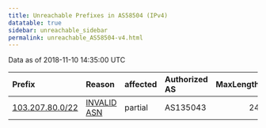 ```yaml
---
title: Unreachable Prefixes in AS58504 (IPv4)
datatable: true
sidebar: unreachable_sidebar
permalink: unreachable_AS58504-v4.html
---
```


Data as of 2018-11-10 14:35:00 UTC


<div class="datatable-begin"></div>

| Prefix                                                   | Reason                                                                                                 | affected   | Authorized AS   |   MaxLength | Anchor                                       |   unreachable /24s |
|:---------------------------------------------------------|:-------------------------------------------------------------------------------------------------------|:-----------|:----------------|------------:|:---------------------------------------------|-------------------:|
| [103.207.80.0/22](https://stat.ripe.net/103.207.80.0/22) | [INVALID ASN](https://rpki-validator.ripe.net/announcement-preview?asn=AS58504&prefix=103.207.80.0/22) | partial    | AS135043        |          24 | [APNIC](unreachable_APNIC_RPKI_Root-v4.html) |                  4 |

<div class="datatable-end"></div>